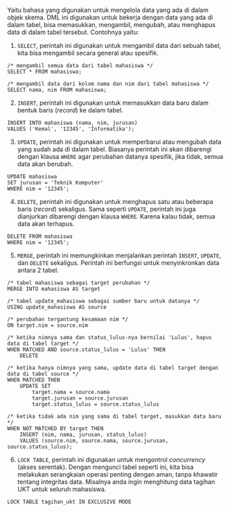 Yaitu bahasa yang digunakan untuk mengelola data yang ada di dalam objek skema. DML ini digunakan untuk bekerja dengan data yang ada di dalam tabel, bisa memasukkan, mengambil, mengubah, atau menghapus data di dalam tabel tersebut. Contohnya yaitu:
1. `SELECT`, perintah ini digunakan untuk mengambil data dari sebuah tabel, kita bisa mengambil secara general atau spesifik.
```mysql
/* mengambil semua data dari tabel mahasiswa */
SELECT * FROM mahasiswa;

/* mengambil data dari kolom nama dan nim dari tabel mahasiswa */
SELECT nama, nim FROM mahasiswa; 
```

2. `INSERT`, perintah ini digunakan untuk memasukkan data baru dalam bentuk baris (*record*) ke dalam tabel.
```mysql
INSERT INTO mahasiswa (nama, nim, jurusan)
VALUES ('Kemal', '12345', 'Informatika');
```

3. `UPDATE`, perintah ini digunakan untuk memperbarui atau mengubah data yang sudah ada di dalam tabel. Biasanya perintah ini akan dibarengi dengan klausa `WHERE` agar perubahan datanya spesifik, jika tidak, semua data akan berubah.
```mysql
UPDATE mahasiswa
SET jurusan = 'Teknik Komputer'
WHERE nim = '12345';
```

4. `DELETE`, perintah ini digunakan untuk menghapus satu atau beberapa baris (*record*) sekaligus. Sama seperti `UPDATE`, perintah ini juga dianjurkan dibarengi dengan klausa `WHERE`. Karena kalau tidak, semua data akan terhapus.
```mysql
DELETE FROM mahasiswa
WHERE nim = '12345';
```

5. `MERGE`, perintah ini memungkinkan menjalankan perintah `INSERT`, `UPDATE`, dan `DELETE` sekaligus. Perintah ini berfungsi untuk menyinkronkan data antara 2 tabel.
```mysql
/* tabel mahasiswa sebagai target perubahan */
MERGE INTO mahasiswa AS target

/* tabel update_mahasiswa sebagai sumber baru untuk datanya */
USING update_mahasiswa AS source

/* perubahan tergantung kesamaan nim */
ON target.nim = source.nim

/* ketika nimnya sama dan status_lulus-nya bernilai 'Lulus', hapus data di tabel target */
WHEN MATCHED AND source.status_lulus = 'Lulus' THEN
	DELETE

/* ketika hanya nimnya yang sama, update data di tabel target dengan data di tabel source */
WHEN MATCHED THEN
	UPDATE SET
		target.nama = source.nama
		target.jurusan = source.jurusan
		target.status_lulus = source.status_lulus

/* ketika tidak ada nim yang sama di tabel target, masukkan data baru */
WHEN NOT MATCHED BY target THEN
	INSERT (nim, nama, jurusan, status_lulus)
	VALUES (source.nim, source.nama, source.jurusan, source.status_lulus);
```

6. `LOCK TABLE`, perintah ini digunakan untuk mengontrol *concurrency* (akses serentak). Dengan mengunci tabel seperti ini, kita bisa melakukan serangkaian operasi penting dengan aman, tanpa khawatir tentang integritas data. Misalnya anda ingin menghitung data tagihan UKT untuk seluruh mahasiswa.
```mysql
LOCK TABLE tagihan_ukt IN EXCLUSIVE MODE
```